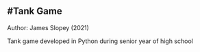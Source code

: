 #Tank Game
---
Author: James Slopey (2021)

Tank game developed in Python during senior year of high school

